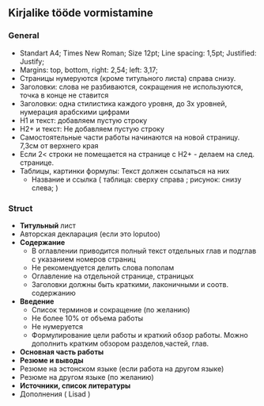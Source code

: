 ## Kirjalike tööde vormistamine

### General



- Standart A4; Times New Roman; Size 12pt; Line spacing: 1,5pt; Justified: Justify;  
- Margins: top, bottom, right: 2,54; left: 3,17;
- Страницы нумеруются (кроме титульного листа) справа снизу.
- Заголовки: слова не разбиваются, сокращения не используются, точка в конце не ставится
- Заголовки: одна стилистика каждого уровня, до 3х уровней, нумерация арабскими цифрами
- H1 и текст: добавляем пустую строку
- H2+ и текст: Не добавляем пустую строку
- Самостоятельные части работы начинаются на новой страницу. 7,3см от верхнего края
- Если 2< строки не помещается на странице с H2+ - делаем на след. странице.
- Таблицы, картинки формулы: Текст должен ссылаться на них
  - Название и ссылка ( таблица: сверху справа ; рисунок: снизу слева; )

### Struct

- **Титульный** лист
- Авторская декларация (если это loputoo)
- **Содержание**
  - В оглавлении приводится полный текст отдельных глав и подглав с указанием номеров страниц
  - Не рекомендуется делить слова пополам
  - Оглавление на отдельной странице, страницых
  - Заголовки должны быть краткими, лаконичными и соотв. содержанию
- **Введение**
  - Список терминов и сокращение (по желанию)
  -  Не более 10% от объема работы
  -  Не нумеруется
  - Формулирование цели работы и краткий обзор работы. Можно дополнить кратким обзором разделов,частей, глав.
- **Основная часть работы**
- **Резюме и выводы**
- Резюме на эстонском языке (если работа на другом языке)
- Резюме на другом языке (по желанию)
- **Источники, список литературы**
- Дополнения ( Lisad )





